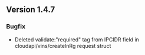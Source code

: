 ## Version 1.4.7

### Bugfix
- Deleted validate:"required" tag from IPCIDR field in cloudapi/vins/createInRg request struct
